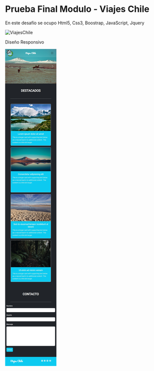 # Prueba Final Modulo - Viajes Chile

En este desafío se ocupo Html5, Css3, Boostrap, JavaScript, Jquery

![ViajesChile](screenshot/ViajesChile.png)

Diseño Responsivo

![ViajesChileResponsive](screenshot/ViajesChileRp.png)